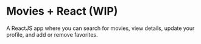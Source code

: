 # Movies + React (WIP)

A ReactJS app where you can search for movies, view details, update your profile, and add or remove favorites.
